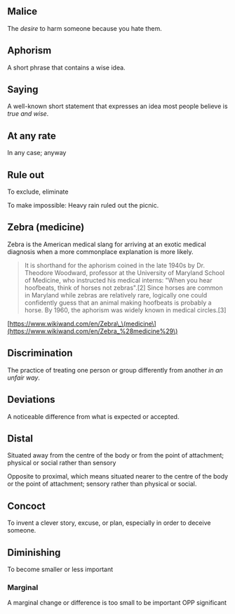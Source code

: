 ## Malice

The _desire_ to harm someone because you hate them.

## Aphorism

A short phrase that contains a wise idea.

## Saying

A well-known short statement that expresses an idea most people believe is _true and wise_.

## At any rate

In any case; anyway

## Rule out

To exclude, eliminate

To make impossible: Heavy rain ruled out the picnic.

## Zebra \(medicine\)

Zebra is the American medical slang for arriving at an exotic medical diagnosis when a more commonplace explanation is more likely.

> It is shorthand for the aphorism coined in the late 1940s by Dr. Theodore Woodward, professor at the University of Maryland School of Medicine, who instructed his medical interns: "When you hear hoofbeats, think of horses not zebras".\[2\] Since horses are common in Maryland while zebras are relatively rare, logically one could confidently guess that an animal making hoofbeats is probably a horse. By 1960, the aphorism was widely known in medical circles.\[3\]

[https://www.wikiwand.com/en/Zebra\_\(medicine\](https://www.wikiwand.com/en/Zebra_%28medicine%29\)

## Discrimination

The practice of treating one person or group differently from another _in an unfair way_.

## Deviations

A noticeable difference from what is expected or accepted.

## Distal

Situated away from the centre of the body or from the point of attachment; physical or social rather than sensory

Opposite to proximal, which means situated nearer to the centre of the body or the point of attachment; sensory rather than physical or social.

## Concoct

To invent a clever story, excuse, or plan, especially in order to deceive someone.

## Diminishing

To become smaller or less important

### Marginal

A marginal change or difference is too small to be important OPP significant



